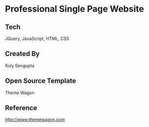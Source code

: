 # Professional Single Page Website

## Tech

JQuery, JavaScript, HTML, CSS

## Created By
Koly Sengupta

## Open Source Template 
Theme Wagon

## Reference
http://www.themewagon.com




